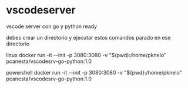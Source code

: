 # vscodeserver
vscode server con go y python ready

debes crear un directorio y ejecutar estos comandos parado en ese directorio 

linux
docker run -it --init -p 3080:3080 -v "$(pwd):/home/pknelo" pcanesta/vscodesrv-go-python:1.0

powershell
docker run -it --init -p 3080:3080 -v "${pwd}:/home/pknelo" pcanesta/vscodesrv-go-python:1.0


